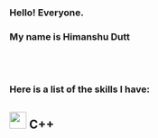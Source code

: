 ### Hello! Everyone.
### My name is **Himanshu Dutt**
<br><br>
### Here is a list of the skills I have:
<img src="https://user-images.githubusercontent.com/37894863/151707646-0771bdbc-e0fb-4b45-8009-47e975b79136.png" style="width:30px; height:30px;"/>  C++ 
- 

